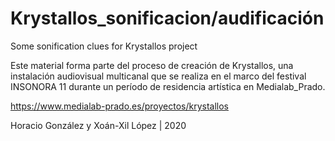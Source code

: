 # Krystallos_sonificacion/audificación
Some sonification clues for Krystallos project

Este material forma parte del proceso de creación de Krystallos, una instalación audiovisual multicanal que se realiza en el marco del festival INSONORA 11 durante un período de residencia artística en Medialab_Prado.

https://www.medialab-prado.es/proyectos/krystallos

Horacio González y Xoán-Xil López | 2020
